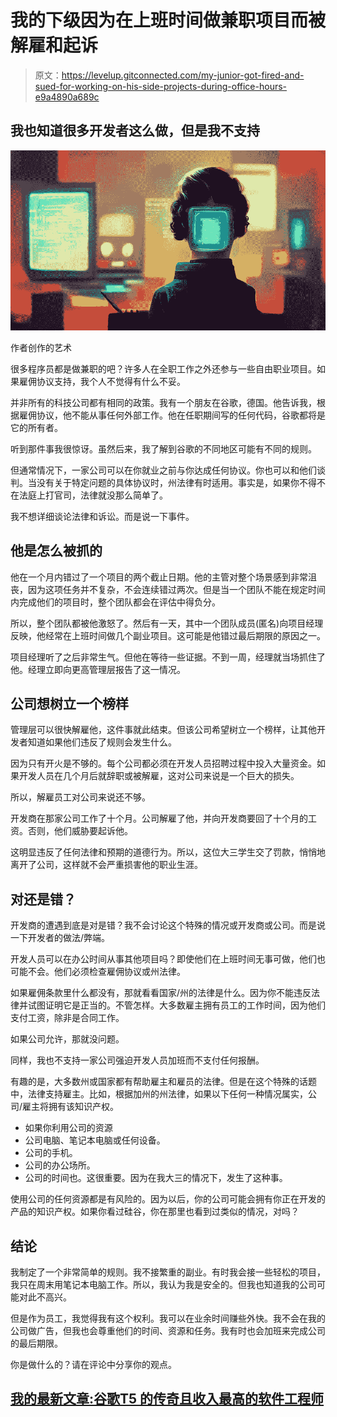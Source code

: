 # 我的下级因为在上班时间做兼职项目而被解雇和起诉

> 原文：<https://levelup.gitconnected.com/my-junior-got-fired-and-sued-for-working-on-his-side-projects-during-office-hours-e9a4890a689c>

## 我也知道很多开发者这么做，但是我不支持

![](img/158d0bd9d0024a8638858a9c9ee79b91.png)

作者创作的艺术

很多程序员都是做兼职的吧？许多人在全职工作之外还参与一些自由职业项目。如果雇佣协议支持，我个人不觉得有什么不妥。

并非所有的科技公司都有相同的政策。我有一个朋友在谷歌，德国。他告诉我，根据雇佣协议，他不能从事任何外部工作。他在任职期间写的任何代码，谷歌都将是它的所有者。

听到那件事我很惊讶。虽然后来，我了解到谷歌的不同地区可能有不同的规则。

但通常情况下，一家公司可以在你就业之前与你达成任何协议。你也可以和他们谈判。当没有关于特定问题的具体协议时，州法律有时适用。事实是，如果你不得不在法庭上打官司，法律就没那么简单了。

我不想详细谈论法律和诉讼。而是说一下事件。

## 他是怎么被抓的

他在一个月内错过了一个项目的两个截止日期。他的主管对整个场景感到非常沮丧，因为这项任务并不复杂，不会连续错过两次。但是当一个团队不能在规定时间内完成他们的项目时，整个团队都会在评估中得负分。

所以，整个团队都被他激怒了。然后有一天，其中一个团队成员(匿名)向项目经理反映，他经常在上班时间做几个副业项目。这可能是他错过最后期限的原因之一。

项目经理听了之后非常生气。但他在等待一些证据。不到一周，经理就当场抓住了他。经理立即向更高管理层报告了这一情况。

## 公司想树立一个榜样

管理层可以很快解雇他，这件事就此结束。但该公司希望树立一个榜样，让其他开发者知道如果他们违反了规则会发生什么。

因为只有开火是不够的。每个公司都必须在开发人员招聘过程中投入大量资金。如果开发人员在几个月后就辞职或被解雇，这对公司来说是一个巨大的损失。

所以，解雇员工对公司来说还不够。

开发商在那家公司工作了十个月。公司解雇了他，并向开发商要回了十个月的工资。否则，他们威胁要起诉他。

这明显违反了任何法律和预期的道德行为。所以，这位大三学生交了罚款，悄悄地离开了公司，这样就不会严重损害他的职业生涯。

## 对还是错？

开发商的遭遇到底是对是错？我不会讨论这个特殊的情况或开发商或公司。而是说一下开发者的做法/弊端。

开发人员可以在办公时间从事其他项目吗？即使他们在上班时间无事可做，他们也可能不会。他们必须检查雇佣协议或州法律。

如果雇佣条款里什么都没有，那就看看国家/州的法律是什么。因为你不能违反法律并试图证明它是正当的。不管怎样。大多数雇主拥有员工的工作时间，因为他们支付工资，除非是合同工作。

如果公司允许，那就没问题。

同样，我也不支持一家公司强迫开发人员加班而不支付任何报酬。

有趣的是，大多数州或国家都有帮助雇主和雇员的法律。但是在这个特殊的话题中，法律支持雇主。比如，根据加州的州法律，如果以下任何一种情况属实，公司/雇主将拥有该知识产权。

*   如果你利用公司的资源
*   公司电脑、笔记本电脑或任何设备。
*   公司的手机。
*   公司的办公场所。
*   公司的时间也。这很重要。因为在我大三的情况下，发生了这种事。

使用公司的任何资源都是有风险的。因为以后，你的公司可能会拥有你正在开发的产品的知识产权。如果你看过硅谷，你在那里也看到过类似的情况，对吗？

## 结论

我制定了一个非常简单的规则。我不接繁重的副业。有时我会接一些轻松的项目，我只在周末用笔记本电脑工作。所以，我认为我是安全的。但我也知道我的公司可能对此不高兴。

但是作为员工，我觉得我有这个权利。我可以在业余时间赚些外快。我不会在我的公司做广告，但我也会尊重他们的时间、资源和任务。我有时也会加班来完成公司的最后期限。

你是做什么的？请在评论中分享你的观点。

## [我的最新文章:**谷歌**T5 的传奇且收入最高的软件工程师](https://javascript.plainenglish.io/the-legendary-and-famous-software-engineer-from-google-506526be8dff)